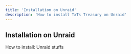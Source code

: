 ```yaml
---
title: 'Installation on Unraid'
description: 'How to install TxTs Treasury on Unraid'
---
```


## Installation on Unraid

How to install: Unraid stuffs